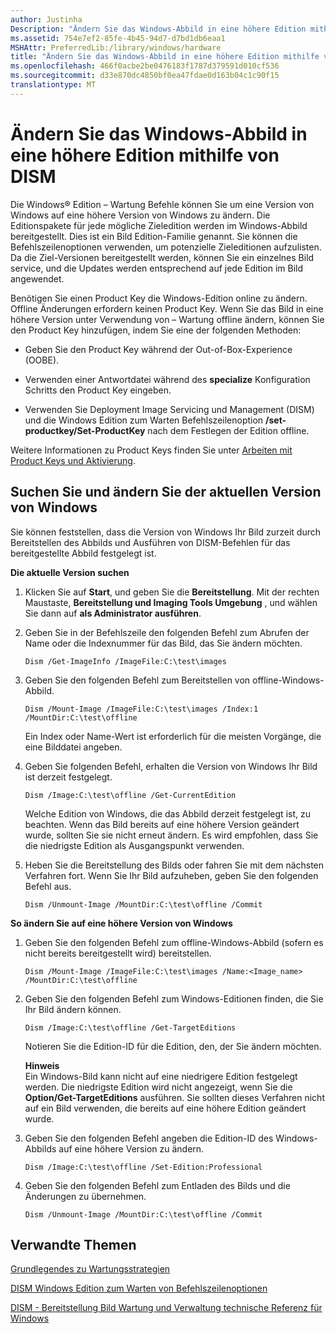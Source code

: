 ```yaml
---
author: Justinha
Description: "Ändern Sie das Windows-Abbild in eine höhere Edition mithilfe von DISM"
ms.assetid: 754e7ef2-85fe-4b45-94d7-d7bd1db6eaa1
MSHAttr: PreferredLib:/library/windows/hardware
title: "Ändern Sie das Windows-Abbild in eine höhere Edition mithilfe von DISM"
ms.openlocfilehash: 466f0acbe2be0476183f1787d379591d010cf536
ms.sourcegitcommit: d33e870dc4850bf0ea47fdae0d163b04c1c90f15
translationtype: MT
---
```

# <a name="change-the-windows-image-to-a-higher-edition-using-dism"></a>Ändern Sie das Windows-Abbild in eine höhere Edition mithilfe von DISM


Die Windows® Edition – Wartung Befehle können Sie um eine Version von Windows auf eine höhere Version von Windows zu ändern. Die Editionspakete für jede mögliche Zieledition werden im Windows-Abbild bereitgestellt. Dies ist ein Bild Edition-Familie genannt. Sie können die Befehlszeilenoptionen verwenden, um potenzielle Zieleditionen aufzulisten. Da die Ziel-Versionen bereitgestellt werden, können Sie ein einzelnes Bild service, und die Updates werden entsprechend auf jede Edition im Bild angewendet.

Benötigen Sie einen Product Key die Windows-Edition online zu ändern. Offline Änderungen erfordern keinen Product Key. Wenn Sie das Bild in eine höhere Version unter Verwendung von – Wartung offline ändern, können Sie den Product Key hinzufügen, indem Sie eine der folgenden Methoden:

-   Geben Sie den Product Key während der Out-of-Box-Experience (OOBE).

-   Verwenden einer Antwortdatei während des **specialize** Konfiguration Schritts den Product Key eingeben.

-   Verwenden Sie Deployment Image Servicing und Management (DISM) und die Windows Edition zum Warten Befehlszeilenoption **/set-productkey/Set-ProductKey** nach dem Festlegen der Edition offline.

Weitere Informationen zu Product Keys finden Sie unter [Arbeiten mit Product Keys und Aktivierung](work-with-product-keys-and-activation-auth-phases.md).

## <a name="span-idfindandchangecurrenteditionofwindowsspanspan-idfindandchangecurrenteditionofwindowsspanspan-idfindandchangecurrenteditionofwindowsspanfind-and-change-current-edition-of-windows"></a><span id="Find_and_Change_Current_Edition_of_Windows"></span><span id="find_and_change_current_edition_of_windows"></span><span id="FIND_AND_CHANGE_CURRENT_EDITION_OF_WINDOWS"></span>Suchen Sie und ändern Sie der aktuellen Version von Windows


Sie können feststellen, dass die Version von Windows Ihr Bild zurzeit durch Bereitstellen des Abbilds und Ausführen von DISM-Befehlen für das bereitgestellte Abbild festgelegt ist.

**Die aktuelle Version suchen**

1.  Klicken Sie auf **Start**, und geben Sie die **Bereitstellung**. Mit der rechten Maustaste, **Bereitstellung und Imaging Tools Umgebung** , und wählen Sie dann auf **als Administrator ausführen**.

2.  Geben Sie in der Befehlszeile den folgenden Befehl zum Abrufen der Name oder die Indexnummer für das Bild, das Sie ändern möchten.

    ``` syntax
    Dism /Get-ImageInfo /ImageFile:C:\test\images
    ```

3.  Geben Sie den folgenden Befehl zum Bereitstellen von offline-Windows-Abbild.

    ``` syntax
    Dism /Mount-Image /ImageFile:C:\test\images /Index:1 /MountDir:C:\test\offline
    ```

    Ein Index oder Name-Wert ist erforderlich für die meisten Vorgänge, die eine Bilddatei angeben.

4.  Geben Sie folgenden Befehl, erhalten die Version von Windows Ihr Bild ist derzeit festgelegt.

    ``` syntax
    Dism /Image:C:\test\offline /Get-CurrentEdition
    ```

    Welche Edition von Windows, die das Abbild derzeit festgelegt ist, zu beachten. Wenn das Bild bereits auf eine höhere Version geändert wurde, sollten Sie sie nicht erneut ändern. Es wird empfohlen, dass Sie die niedrigste Edition als Ausgangspunkt verwenden.

5.  Heben Sie die Bereitstellung des Bilds oder fahren Sie mit dem nächsten Verfahren fort. Wenn Sie Ihr Bild aufzuheben, geben Sie den folgenden Befehl aus.

    ``` syntax
    Dism /Unmount-Image /MountDir:C:\test\offline /Commit
    ```

**So ändern Sie auf eine höhere Version von Windows**

1.  Geben Sie den folgenden Befehl zum offline-Windows-Abbild (sofern es nicht bereits bereitgestellt wird) bereitstellen.

    ``` syntax
    Dism /Mount-Image /ImageFile:C:\test\images /Name:<Image_name> /MountDir:C:\test\offline
    ```

2.  Geben Sie den folgenden Befehl zum Windows-Editionen finden, die Sie Ihr Bild ändern können.

    ``` syntax
    Dism /Image:C:\test\offline /Get-TargetEditions
    ```

    Notieren Sie die Edition-ID für die Edition, den, der Sie ändern möchten.

    **Hinweis**  
    Ein Windows-Bild kann nicht auf eine niedrigere Edition festgelegt werden. Die niedrigste Edition wird nicht angezeigt, wenn Sie die **Option/Get-TargetEditions** ausführen. Sie sollten dieses Verfahren nicht auf ein Bild verwenden, die bereits auf eine höhere Edition geändert wurde.

     

3.  Geben Sie den folgenden Befehl angeben die Edition-ID des Windows-Abbilds auf eine höhere Version zu ändern.

    ``` syntax
    Dism /Image:C:\test\offline /Set-Edition:Professional
    ```

4.  Geben Sie den folgenden Befehl zum Entladen des Bilds und die Änderungen zu übernehmen.

    ``` syntax
    Dism /Unmount-Image /MountDir:C:\test\offline /Commit
    ```

## <a name="span-idrelatedtopicsspanrelated-topics"></a><span id="related_topics"></span>Verwandte Themen


[Grundlegendes zu Wartungsstrategien](understanding-servicing-strategies.md)

[DISM Windows Edition zum Warten von Befehlszeilenoptionen](dism-windows-edition-servicing-command-line-options.md)

[DISM - Bereitstellung Bild Wartung und Verwaltung technische Referenz für Windows](dism---deployment-image-servicing-and-management-technical-reference-for-windows.md)

 

 







